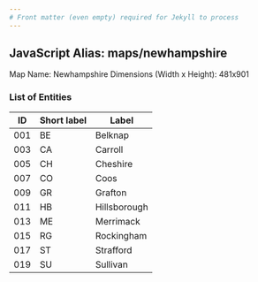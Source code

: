```yaml
---
# Front matter (even empty) required for Jekyll to process
---
```


## JavaScript Alias: maps/newhampshire

Map Name: Newhampshire
Dimensions (Width x Height): 481x901





### List of Entities

ID | Short label | Label
---|---|---|
001|BE|Belknap
003|CA|Carroll
005|CH|Cheshire
007|CO|Coos
009|GR|Grafton
011|HB|Hillsborough
013|ME|Merrimack
015|RG|Rockingham
017|ST|Strafford
019|SU|Sullivan

